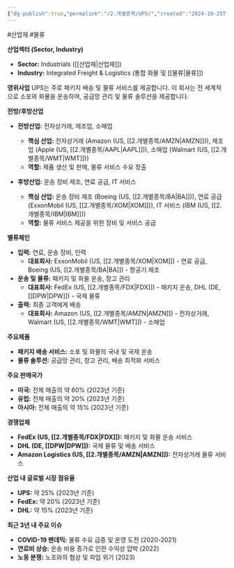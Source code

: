 ```yaml
---
{"dg-publish":true,"permalink":"/2.개별종목/UPS/","created":"2024-10-25T13:41:49.619+09:00","updated":"2025-06-03T20:06:01.890+09:00"}
---
```


#산업재 #물류 

**산업섹터 (Sector, Industry)**

- **Sector:** Industrials ([[산업재\|산업재]])
- **Industry:** Integrated Freight & Logistics (통합 화물 및 [[물류\|물류]])

**영위사업** UPS는 주로 패키지 배송 및 물류 서비스를 제공합니다. 이 회사는 전 세계적으로 소포와 화물을 운송하며, 공급망 관리 및 물류 솔루션을 제공합니다.

**전방/후방산업**

- **전방산업:** 전자상거래, 제조업, 소매업
    - **핵심 산업:** 전자상거래 (Amazon (US, [[2.개별종목/AMZN\|AMZN]])), 제조업 (Apple (US, [[2.개별종목/AAPL\|AAPL]])), 소매업 (Walmart (US, [[2.개별종목/WMT\|WMT]]))
    - **역할:** 제품 생산 및 판매, 물류 서비스 수요 창출
      
- **후방산업:** 운송 장비 제조, 연료 공급, IT 서비스
    - **핵심 산업:** 운송 장비 제조 (Boeing (US, [[2.개별종목/BA\|BA]])), 연료 공급 (ExxonMobil (US, [[2.개별종목/XOM\|XOM]])), IT 서비스 (IBM (US, [[2.개별종목/IBM\|IBM]]))
    - **역할:** 물류 서비스 제공을 위한 장비 및 서비스 공급

**밸류체인**

- **입력:** 연료, 운송 장비, 인력
    - **대표회사:** ExxonMobil (US, [[2.개별종목/XOM\|XOM]]) - 연료 공급, Boeing (US, [[2.개별종목/BA\|BA]]) - 항공기 제조
- **운송 및 물류:** 패키지 및 화물 운송, 창고 관리
    - **대표회사:** FedEx (US, [[2.개별종목/FDX\|FDX]]) - 패키지 운송, DHL (DE, [[DPW\|DPW]]) - 국제 물류
- **출력:** 최종 고객에게 배송
    - **대표회사:** Amazon (US, [[2.개별종목/AMZN\|AMZN]]) - 전자상거래, Walmart (US, [[2.개별종목/WMT\|WMT]]) - 소매업

**주요제품**

- **패키지 배송 서비스:** 소포 및 화물의 국내 및 국제 운송
- **물류 솔루션:** 공급망 관리, 창고 관리, 배송 최적화 서비스

**주요 판매국가**

- **미국:** 전체 매출의 약 60% (2023년 기준)
- **유럽:** 전체 매출의 약 20% (2023년 기준)
- **아시아:** 전체 매출의 약 15% (2023년 기준)

**경쟁업체**

- **FedEx (US, [[2.개별종목/FDX\|FDX]]):** 패키지 및 화물 운송 서비스
- **DHL (DE, [[DPW\|DPW]]):** 국제 물류 및 배송 서비스
- **Amazon Logistics (US, [[2.개별종목/AMZN\|AMZN]]):** 전자상거래 물류 서비스

**산업 내 글로벌 시장 점유율**

- **UPS:** 약 25% (2023년 기준)
- **FedEx:** 약 20% (2023년 기준)
- **DHL:** 약 15% (2023년 기준)

**최근 3년 내 주요 이슈**

- **COVID-19 팬데믹:** 물류 수요 급증 및 운영 도전 (2020-2021)
- **연료비 상승:** 운송 비용 증가로 인한 수익성 압박 (2022)
- **노동 분쟁:** 노조와의 협상 및 파업 위기 (2023)
